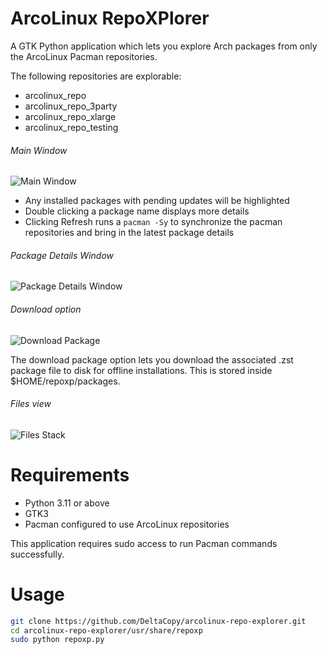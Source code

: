 # ArcoLinux RepoXPlorer

A GTK Python application which lets you explore Arch packages from only the ArcoLinux Pacman repositories.

The following repositories are explorable:

- arcolinux_repo
- arcolinux_repo_3party
- arcolinux_repo_xlarge
- arcolinux_repo_testing

###### Main Window

![Main Window](https://github.com/DeltaCopy/arcolinux-repo-explorer/assets/121581829/45d3d7f6-1ddf-4d13-93fc-35965b93b06d)

- Any installed packages with pending updates will be highlighted
- Double clicking a package name displays more details
- Clicking Refresh runs a ```pacman -Sy``` to synchronize the pacman repositories and bring in the latest package details

###### Package Details Window

![Package Details Window](https://github.com/DeltaCopy/arcolinux-repo-explorer/assets/121581829/93a60ada-c033-47b4-b952-4702c66a27f5)

###### Download option

![Download Package](https://github.com/DeltaCopy/arcolinux-repo-explorer/assets/121581829/e64964b1-4f9a-4946-b59f-ed4dba157f92)

The download package option lets you download the associated .zst package file to disk for offline installations. 
This is stored inside $HOME/repoxp/packages.

###### Files view
![Files Stack](https://github.com/DeltaCopy/arcolinux-repo-explorer/assets/121581829/a088600d-576e-4137-b202-c50a44985966)

# Requirements

- Python 3.11 or above
- GTK3
- Pacman configured to use ArcoLinux repositories

This application requires sudo access to run Pacman commands successfully.

# Usage

```bash
git clone https://github.com/DeltaCopy/arcolinux-repo-explorer.git
cd arcolinux-repo-explorer/usr/share/repoxp
sudo python repoxp.py
```
